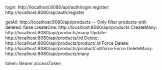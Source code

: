 <!-- Login -->

login: http://localhost:8080/api/auth/login
register: http://localhost:8080/api/auth/register

<!-- Other -->

getAll: http://localhost:8080/api/products -- Only filter products with deleted: false
createOne: http://localhost:8080/api/products
CreateMany: http://localhost:8080/api/products/many
Update: http://localhost:8080/api/products/:id
Delete: http://localhost:8080/api/products/product/:id
Force Delete: http://localhost:8080/api/products/product/:id/force
Force DeleteMany: http://localhost:8080/api/products/many

<!-- Token -->

token: Bearer accessToken
